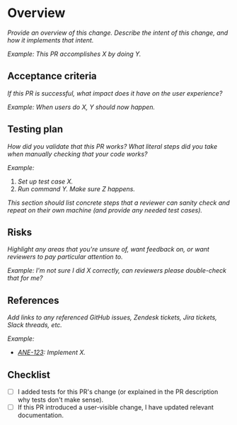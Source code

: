 # Overview

_Provide an overview of this change. Describe the intent of this change, and how it implements that intent._

_Example: This PR accomplishes X by doing Y._

## Acceptance criteria

_If this PR is successful, what impact does it have on the user experience?_

_Example: When users do X, Y should now happen._

## Testing plan

_How did you validate that this PR works? What literal steps did you take when manually checking that your code works?_

_Example:_

1. _Set up test case X._
2. _Run command Y. Make sure Z happens._

_This section should list concrete steps that a reviewer can sanity check and repeat on their own machine (and provide any needed test cases)._

## Risks

_Highlight any areas that you're unsure of, want feedback on, or want reviewers to pay particular attention to._

_Example: I'm not sure I did X correctly, can reviewers please double-check that for me?_

## References

_Add links to any referenced GitHub issues, Zendesk tickets, Jira tickets, Slack threads, etc._

_Example:_

- _[ANE-123](https://fossa.atlassian.net/browse/ANE-123): Implement X._

## Checklist

- [ ] I added tests for this PR's change (or explained in the PR description why tests don't make sense).
- [ ] If this PR introduced a user-visible change, I have updated relevant documentation.
